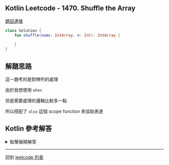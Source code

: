 ## Kotlin Leetcode - 1470. Shuffle the Array

[題目連接](https://leetcode.com/problems/shuffle-the-array/)

```kotlin
class Solution {
    fun shuffle(nums: IntArray, n: Int): IntArray {
        
    }
}
```

## 解題思路

這一題考的是對陣列的處理

由於我想使用 `when` 

但是需要處理的邏輯比較多一點

所以搭配了 `also` 這個 scope function 來協助表達

## Kotlin 參考解答

<details>
  <summary>點擊展開解答</summary>

```kotlin
class Solution {
    fun shuffle(nums: IntArray, n: Int): IntArray {
        val result = IntArray(nums.size)
        var j = n
        var k = 0
        nums.forEachIndexed { index, _ ->
            when {
                index % 2 != 0 -> result[index] = nums[j].also { j++ }
                else -> result[index] = nums[k].also { k++ }
            }
        }
        return result
    }
}
```

</details>

------

回到 [leetcode 列表](index.md)
